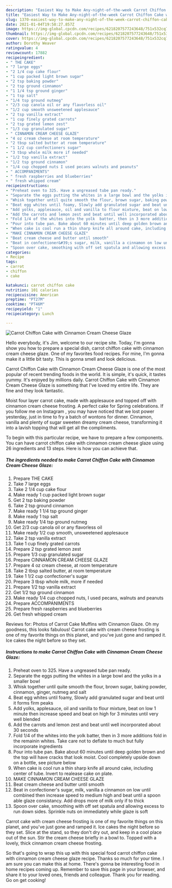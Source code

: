 ```yaml
---
description: "Easiest Way to Make Any-night-of-the-week Carrot Chiffon Cake with Cinnamon Cream Cheese Glaze"
title: "Easiest Way to Make Any-night-of-the-week Carrot Chiffon Cake with Cinnamon Cream Cheese Glaze"
slug: 1370-easiest-way-to-make-any-night-of-the-week-carrot-chiffon-cake-with-cinnamon-cream-cheese-glaze
date: 2021-01-04T19:58:27.857Z
image: https://img-global.cpcdn.com/recipes/6218207577243648/751x532cq70/carrot-chiffon-cake-with-cinnamon-cream-cheese-glaze-recipe-main-photo.jpg
thumbnail: https://img-global.cpcdn.com/recipes/6218207577243648/751x532cq70/carrot-chiffon-cake-with-cinnamon-cream-cheese-glaze-recipe-main-photo.jpg
cover: https://img-global.cpcdn.com/recipes/6218207577243648/751x532cq70/carrot-chiffon-cake-with-cinnamon-cream-cheese-glaze-recipe-main-photo.jpg
author: Dorothy Weaver
ratingvalue: 4
reviewcount: 17882
recipeingredient:
- " THE CAKE"
- "7 large eggs"
- "2 1/4 cup cake flour"
- "1 cup packed light brown sugar"
- "2 tsp baking powder"
- "2 tsp ground cinnamon"
- "1 1/4 tsp ground ginger"
- "1 tsp salt"
- "1/4 tsp ground nutmeg"
- "2/3 cup canola oil or any flavorless oil"
- "1/2 cup smooth unsweetened applesauce"
- "2 tsp vanilla extract"
- "1 cup finely grated carrots"
- "2 tsp grated lemon zest"
- "1/3 cup granulated sugar"
- " CINNAMON CREAM CHEESE GLAZE"
- "4 oz cream cheese at room temperature"
- "2 tbsp salted butter at room temperature"
- "1 1/2 cup confectioners sugar"
- "3 tbsp whole milk more if needed"
- "1/2 tsp vanilla extract"
- "1/2 tsp ground cinnamon"
- "1/4 cup chopped nuts I used pecans walnuts and peanuts"
- " ACCOMPANIMENTS"
- " fresh raspberries and blueberries"
- " fresh whipped cream"
recipeinstructions:
- "Preheat oven to 325. Have a ungreased tube pan ready."
- "Separate the eggs putting the whites in a large bowl and the yolks in a smaller bowl"
- "Whisk together until quite smooth the flour, brown sugar, baking powder, cinnamon, ginger, nutmeg and salt"
- "Beat egg whites until foamy, Slowly add granulated sugar and beat until it forms firm peaks"
- "Add yolks, applesauce, oil and vanilla to flour mixture, beat on low 1 minute then increase speed and beat on high for 3 minutes until very well blended"
- "Add the carrots and lemon zest and beat until well incorporated about 30 seconds"
- "Fold 1/4 of the whites into the yolk  batter, then in 3 more additions fold in  the remainin whites. Take care not to deflate to much but fully incorporate ingredients"
- "Pour into tube pan. Bake about 60 minutes until deep golden brown and the top will have cracks that look moist. Cool completely upside down on a bottle, see picture below"
- "When cake is cool run a thin sharp knife all around cake, including center of tube. Invert to realease cake on plate."
- "MAKE CINNAMON CREAM CHEESE GLAZE"
- "Beat cream cheese and butter until smooth"
- "Beat in confectioner&#39;s sugar, milk, vanilla a cinnamon on low until combined then increase speed to medium high and beat until a spoon able glaze consistancy. Add drops more of milk only if to thick"
- "Spoon over cake, smoothing with off set spatula and allowing excess to run down sides. Sprinkle nuts on immediately while glaze is soft"
categories:
- Recipe
tags:
- carrot
- chiffon
- cake

katakunci: carrot chiffon cake 
nutrition: 101 calories
recipecuisine: American
preptime: "PT27M"
cooktime: "PT46M"
recipeyield: "1"
recipecategory: Lunch

---
```



![Carrot Chiffon Cake with Cinnamon Cream Cheese Glaze](https://img-global.cpcdn.com/recipes/6218207577243648/751x532cq70/carrot-chiffon-cake-with-cinnamon-cream-cheese-glaze-recipe-main-photo.jpg)

Hello everybody, it's Jim, welcome to our recipe site. Today, I'm gonna show you how to prepare a special dish, carrot chiffon cake with cinnamon cream cheese glaze. One of my favorites food recipes. For mine, I'm gonna make it a little bit tasty. This is gonna smell and look delicious.

Carrot Chiffon Cake with Cinnamon Cream Cheese Glaze is one of the most popular of recent trending foods in the world. It is simple, it's quick, it tastes yummy. It's enjoyed by millions daily. Carrot Chiffon Cake with Cinnamon Cream Cheese Glaze is something that I've loved my entire life. They are fine and they look fantastic.

Moist four layer carrot cake, made with applesauce and topped off with cinnamon cream cheese frosting. A perfect cake for Spring celebrations. If you follow me on Instagram , you may have noticed that we lost power yesterday, just in time to fry a batch of wontons for dinner. Cinnamon, vanilla and plenty of sugar sweeten dreamy cream cheese, transforming it into a lavish topping that will get all the compliments.


To begin with this particular recipe, we have to prepare a few components. You can have carrot chiffon cake with cinnamon cream cheese glaze using 26 ingredients and 13 steps. Here is how you can achieve that.

<!--inarticleads1-->

##### The ingredients needed to make Carrot Chiffon Cake with Cinnamon Cream Cheese Glaze:

1. Prepare  THE CAKE
1. Take 7 large eggs
1. Take 2 1/4 cup cake flour
1. Make ready 1 cup packed light brown sugar
1. Get 2 tsp baking powder
1. Take 2 tsp ground cinnamon
1. Make ready 1 1/4 tsp ground ginger
1. Make ready 1 tsp salt
1. Make ready 1/4 tsp ground nutmeg
1. Get 2/3 cup canola oil or any flavorless oil
1. Make ready 1/2 cup smooth, unsweetened applesauce
1. Take 2 tsp vanilla extract
1. Take 1 cup finely grated carrots
1. Prepare 2 tsp grated lemon zest
1. Prepare 1/3 cup granulated sugar
1. Prepare  CINNAMON CREAM CHEESE GLAZE
1. Prepare 4 oz cream cheese, at room temperature
1. Take 2 tbsp salted butter, at room temperature
1. Take 1 1/2 cup confectioner&#39;s sugar
1. Prepare 3 tbsp whole milk, more if needed
1. Prepare 1/2 tsp vanilla extract
1. Get 1/2 tsp ground cinnamon
1. Make ready 1/4 cup chopped nuts, I used pecans, walnuts and peanuts
1. Prepare  ACCOMPANIMENTS
1. Prepare  fresh raspberries and blueberries
1. Get  fresh whipped cream


Reviews for: Photos of Carrot Cake Muffins with Cinnamon Glaze. Oh my goodness, this looks fabulous! Carrot cake with cream cheese frosting is one of my favorite things on this planet, and you&#39;ve just gone and ramped it. Ice cakes the night before so they set. 

<!--inarticleads2-->

##### Instructions to make Carrot Chiffon Cake with Cinnamon Cream Cheese Glaze:

1. Preheat oven to 325. Have a ungreased tube pan ready.
1. Separate the eggs putting the whites in a large bowl and the yolks in a smaller bowl
1. Whisk together until quite smooth the flour, brown sugar, baking powder, cinnamon, ginger, nutmeg and salt
1. Beat egg whites until foamy, Slowly add granulated sugar and beat until it forms firm peaks
1. Add yolks, applesauce, oil and vanilla to flour mixture, beat on low 1 minute then increase speed and beat on high for 3 minutes until very well blended
1. Add the carrots and lemon zest and beat until well incorporated about 30 seconds
1. Fold 1/4 of the whites into the yolk  batter, then in 3 more additions fold in  the remainin whites. Take care not to deflate to much but fully incorporate ingredients
1. Pour into tube pan. Bake about 60 minutes until deep golden brown and the top will have cracks that look moist. Cool completely upside down on a bottle, see picture below
1. When cake is cool run a thin sharp knife all around cake, including center of tube. Invert to realease cake on plate.
1. MAKE CINNAMON CREAM CHEESE GLAZE
1. Beat cream cheese and butter until smooth
1. Beat in confectioner&#39;s sugar, milk, vanilla a cinnamon on low until combined then increase speed to medium high and beat until a spoon able glaze consistancy. Add drops more of milk only if to thick
1. Spoon over cake, smoothing with off set spatula and allowing excess to run down sides. Sprinkle nuts on immediately while glaze is soft


Carrot cake with cream cheese frosting is one of my favorite things on this planet, and you&#39;ve just gone and ramped it. Ice cakes the night before so they set. Slice at the stand, so they don&#39;t dry out, and keep in a cool place out of the sun. Stir the cream cheese briefly in a bowl to. Topped with a lovely, thick cinnamon cream cheese frosting. 

So that's going to wrap this up with this special food carrot chiffon cake with cinnamon cream cheese glaze recipe. Thanks so much for your time. I am sure you can make this at home. There's gonna be interesting food in home recipes coming up. Remember to save this page in your browser, and share it to your loved ones, friends and colleague. Thank you for reading. Go on get cooking!
